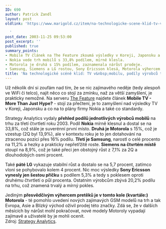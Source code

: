 ```yaml
---
ID: 690
author: Patrick Zandl
layout: post
oldlink: 'https://www.marigold.cz/item/na-technologicke-scene-klid-tv-v-mobilu-podily-vyrobcu-telefonu

  '
post_date: 2003-11-25 09:53:00
post_excerpt: ''
published: true
summary_points:
- Mobile TV článek na The Feature zkoumá výsledky v Koreji, Japonsku a plány Nokie.
- Nokia vede trh mobilů s 33,8% podílem, mírně klesla.
- Motorola je druhá s 15% podílem, zaznamenala nárůst prodeje.
- Samsung, Siemens a LG rostou, Sony Ericsson klesá, Motorola výhercem.
title: 'Na technologické scéně klid: TV v&nbsp;mobilu, podíly výrobců telefonů'
---
```


<p>
Už několik dní si zoufám nad tím, že se nic zajímavého neděje (tedy alespoň ve WiFi či telco), najít něco co stojí za zmínku, naž za větší zamyšlení, je prakticky nemožné. Na serveru <A href="http://www.thefeature.com/article?articleid=100217" target=_blank>The Feature</A> najdete článek <STRONG>Mobile TV - More Than Just Hype?</STRONG> - stojí za přečtení, je to zamyšlení nad výsledky TV v Koreji, Japonsku a co na to plány firmy Nokia a také co standardy. </p>

<p>
Strategy Analytics vydaly <STRONG>přehled podílů jednotlivých výrobců mobilů</STRONG> na trhu za třetí čtvrtletí roku 2003. Podíl <STRONG>Nokia</STRONG> mírně klesnul a dostal se na 33,8%, což stále je suverénní první místo. <STRONG>Druhá je Motorola</STRONG> s 15%, což je vzestup (2Q byl 13,9%), ale v kontextu roku je to jen dotahování na ztracenou pozici přes 16% podílu. <STRONG>Třetí je Samsung</STRONG>, narostl o celé procento na 11,2% a hezky a prakticky nepřetřžitě roste. <STRONG>Siemens na čtvrtém místě</STRONG> stoupl na 8,9%, což je také přeci jen obstojný růst z 7,1% za 2Q&#160;a dlouhodobých osmi procent. </p>

<p>
Také <STRONG>páté</STRONG> <STRONG>LG</STRONG> vykazuje stabilní růst a dostalo se na 5,7 procent, zatímco vloni se pohybovalo kolem 4 procent. Nic moc výsledky<STRONG> Sony Ericsson vynesly jen šestou příčku</STRONG> s podílem 5,3% a tedy s poklesem oproti druhému čtvrtletí o půl procenta. Ostatním výrobcům zbývá 20,2% podílu na trhu, což znamená trvalý a mírný pokles. </p>

<p>
Jediným <STRONG>přesvědčivým&#160;výhercem pretěků je v tomto kole (kvartále:) Motorola</STRONG> - té pomohlo uvedení nových zajímavých GSM modelů na trh a tak Evropa, Asie a&#160;Blízký východ oživil prodej této značky. Zdá se, že v dalších měsících by nárůst mohl pokračovat, nové modely Motoroly vypadají zajímavě a uživatelé by je mohli ocenit. &#160;<BR>Zdroj: <A href="http://www.strategyanalytics.com/press/PR00093.htm" target=_blank>Strategy Analytics</A>.</p>